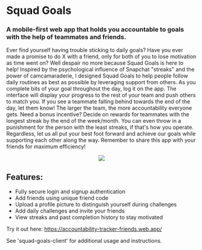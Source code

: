# Squad Goals
### A mobile-first web app that holds you accountable to goals with the help of teammates and friends.

Ever find yourself having trouble sticking to daily goals? Have you ever made a promise to do X with a friend, only for both of you to lose motivation as time went on? Well despair no more because Squad Goals is here to help! Inspired by the psychological influence of Snapchat "streaks" and the power of camcamaraderie, I designed Squad Goals to help people follow daily routines as best as possible by leveraging support from others. As you complete bits of your goal throughout the day, log it on the app. The interface will display your progress to the rest of your team and push others to match you. If you see a teammate falling behind towards the end of the day, let them know! The larger the team, the more accountability everyone gets. Need a bonus incentive? Decide on rewards for teammates with the longest streak by the end of the week/month. You can even throw in a punishment for the person with the least streaks, if that's how you operate. Regardless, let us all put your best foot forward and achieve our goals while supporting each other along the way. Remember to share this app with your friends for maximum efficiency!

<p align="center"><img src="https://i.imgur.com/QNobPNA.jpeg"/></p>


## Features:
- Fully secure login and signup authentication
- Add friends using unique friend code
- Upload a profile picture to distinguish yourself during challenges
- Add daily challenges and invite your friends
- View streaks and past completion history to stay motivated

Try it out here: https://accountability-tracker-friends.web.app/

See 'squad-goals-client' for additional usage and instructions.

